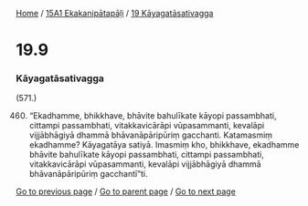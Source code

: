 
[Home](/) / [15A1 Ekakanipātapāḷi](/tipitaka/15A1.md) / [19 Kāyagatāsativagga](/tipitaka/15A1/19.md)

# 19.9

### Kāyagatāsativagga

(571.)

460. “Ekadhamme, bhikkhave, bhāvite bahulīkate kāyopi passambhati, cittampi passambhati, vitakkavicārāpi vūpasammanti, kevalāpi vijjābhāgiyā dhammā bhāvanāpāripūriṃ gacchanti. Katamasmiṃ ekadhamme? Kāyagatāya satiyā. Imasmiṃ kho, bhikkhave, ekadhamme bhāvite bahulīkate kāyopi passambhati, cittampi passambhati, vitakkavicārāpi vūpasammanti, kevalāpi vijjābhāgiyā dhammā bhāvanāpāripūriṃ gacchantī”ti.

[Go to previous page](/tipitaka/15A1/19/19.2--8.md) / [Go to parent page](/tipitaka/15A1/19.md) / [Go to next page](/tipitaka/15A1/19/19.10.md)


